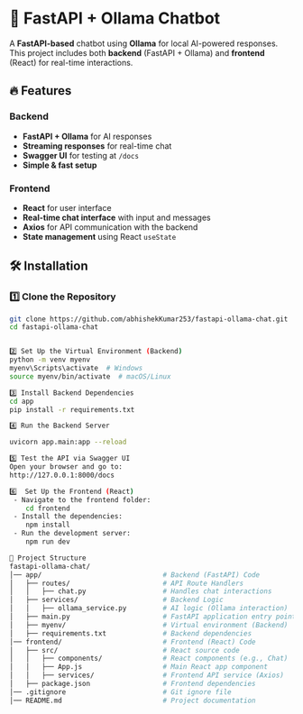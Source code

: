 # 🚀 FastAPI + Ollama Chatbot

A **FastAPI-based** chatbot using **Ollama** for local AI-powered responses. This project includes both **backend** (FastAPI + Ollama) and **frontend** (React) for real-time interactions.

## 🔥 Features

### Backend
- **FastAPI + Ollama** for AI responses
- **Streaming responses** for real-time chat
- **Swagger UI** for testing at `/docs`
- **Simple & fast setup**

### Frontend
- **React** for user interface
- **Real-time chat interface** with input and messages
- **Axios** for API communication with the backend
- **State management** using React `useState`

## 🛠 Installation

### 1️⃣ Clone the Repository
```sh
git clone https://github.com/abhishekKumar253/fastapi-ollama-chat.git
cd fastapi-ollama-chat


2️⃣ Set Up the Virtual Environment (Backend)
python -m venv myenv  
myenv\Scripts\activate  # Windows  
source myenv/bin/activate  # macOS/Linux  

3️⃣ Install Backend Dependencies  
cd app
pip install -r requirements.txt

4️⃣ Run the Backend Server

uvicorn app.main:app --reload

5️⃣ Test the API via Swagger UI
Open your browser and go to:
http://127.0.0.1:8000/docs

6️⃣  Set Up the Frontend (React)
 - Navigate to the frontend folder:
    cd frontend
 - Install the dependencies:
    npm install
 - Run the development server:
    npm run dev

📂 Project Structure
fastapi-ollama-chat/
│── app/                              # Backend (FastAPI) Code
│   ├── routes/                       # API Route Handlers
│   │   ├── chat.py                   # Handles chat interactions
│   ├── services/                     # Backend Logic
│   │   ├── ollama_service.py         # AI logic (Ollama interaction)
│   ├── main.py                       # FastAPI application entry point
│   ├── myenv/                        # Virtual environment (Backend)
│   ├── requirements.txt              # Backend dependencies
│── frontend/                         # Frontend (React) Code
│   ├── src/                          # React source code
│   │   ├── components/               # React components (e.g., Chat)
│   │   ├── App.js                    # Main React app component
│   │   ├── services/                 # Frontend API service (Axios)
│   ├── package.json                  # Frontend dependencies
│── .gitignore                        # Git ignore file
│── README.md                         # Project documentation


